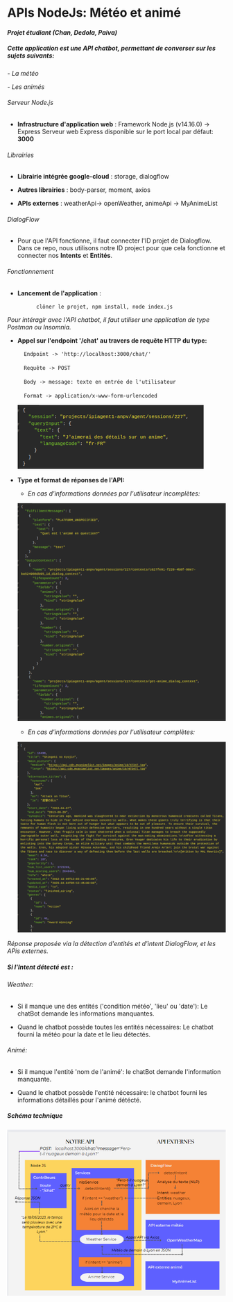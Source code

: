 # APIs NodeJs: Météo et animé
#### *Projet étudiant (Chan, Dedola, Paiva)*
##### *Cette application est une API chatbot, permettant de converser sur les sujets suivants:*
 *- La météo*
 
 *- Les animés*

###### Serveur Node.js

- **Infrastructure d'application web** : Framework Node.js (v14.16.0) -\> Express
 Serveur web Express disponible sur le port local par défaut: **3000**
 
###### Librairies
 
 - **Librairie intégrée google-cloud** : storage, dialogflow
 
 - **Autres librairies** : body-parser, moment, axios
 
 - **APIs externes** : weatherApi-> openWeather, animeApi -> MyAnimeList


###### DialogFlow

- Pour que l'API fonctionne, il faut connecter l'ID projet de Dialogflow. Dans ce repo, nous utilisons notre ID project
pour que cela fonctionne et connecter nos **Intents** et **Entités**.

###### Fonctionnement

- **Lancement de l'application** : 

            clôner le projet, npm install, node index.js

*Pour intéragir avec l'API chatbot, il faut utiliser une application de type Postman ou Insomnia.*
                        
- **Appel sur l'endpoint '/chat' au travers de requête HTTP du type:**

        Endpoint -> 'http://localhost:3000/chat/'

        Requête -> POST

        Body -> message: texte en entrée de l'utilisateur

        Format -> application/x-www-form-urlencoded

    ![Screenshot](public/img/query.png)

- **Type et format de réponses de l'API:** 

  - *En cas d'informations données par l'utilisateur incomplètes:*
  
  ![Screenshot](public/img/reponseInfosManquantes.png)
  
   - *En cas d'informations données par l'utilisateur complètes:*
   
  ![Screenshot](public/img/reponseInfosCompletes.png)


*Réponse proposée via la détection d'entités et d'intent DialogFlow, et les APis externes.*

##### Si l'Intent détecté est :

 ###### Weather: 
 - Si il manque une des entités ('condition météo', 'lieu' ou 'date'):
      Le chatBot demande les informations manquantes.
 
 - Quand le chatbot possède toutes les entités nécessaires:
        Le chatbot fourni la météo pour la date et le lieu détectés.
 
 ###### Animé:
 - Si il manque l'entité 'nom de l'animé':
      le chatBot demande l'information manquante.
 
 - Quand le chatbot possède l'entité nécessaire:
        le chatbot fourni les informations détaillés pour l'animé détécté.

##### Schéma technique

![Screenshot](public/img/schema.PNG)


                                     

                        
